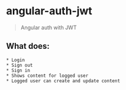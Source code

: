 # angular-auth-jwt
> Angular auth with JWT 

## What does:
    * Login
    * Sign out
    * Sign in
    * Shows content for logged user
    * Logged user can create and update content